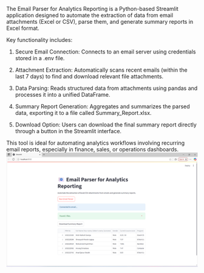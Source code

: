 The Email Parser for Analytics Reporting is a Python-based Streamlit application designed to automate the extraction of data from email attachments (Excel or CSV), parse them, and generate summary reports in Excel format.

Key functionality includes:

1) Secure Email Connection: Connects to an email server using credentials stored in a .env file.

2) Attachment Extraction: Automatically scans recent emails (within the last 7 days) to find and download relevant file attachments.

3) Data Parsing: Reads structured data from attachments using pandas and processes it into a unified DataFrame.

4) Summary Report Generation: Aggregates and summarizes the parsed data, exporting it to a file called Summary_Report.xlsx.

5) Download Option: Users can download the final summary report directly through a button in the Streamlit interface.

This tool is ideal for automating analytics workflows involving recurring email reports, especially in finance, sales, or operations dashboards.
![image alt](https://github.com/123sumedh/email_parser/blob/0c9150cb0fb2b4b95717c0d72a3fc39607d1ec8f/Parser%20project%20image%20output.png)
